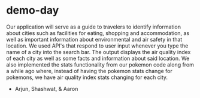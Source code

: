 # demo-day

Our application will serve as a guide to travelers to identify information about cities such as facilities for eating, shopping and accommodation, as well as important information about environmental and air safety in that location. We used API's that respond to user input whenever you type the name of a city into the search bar. The output displays the air quality index of each city as well as some facts and information about said location. We also implemented the stats functionality from our pokemon code along from a while ago where, instead of having the pokemon stats change for pokemons, we have air quality index stats changing for each city. 


- Arjun, Shashwat, & Aaron